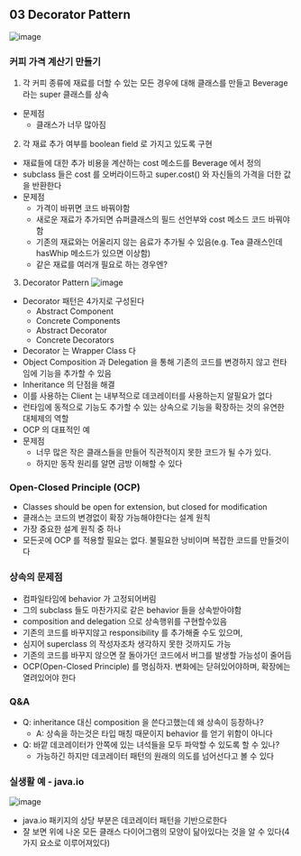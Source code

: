 ## 03 Decorator Pattern

![image](https://user-images.githubusercontent.com/7943694/75876653-71a59a00-5e59-11ea-98ac-a8fceaac994d.png)

### 커피 가격 계산기 만들기
1. 각 커피 종류에 재료를 더할 수 있는 모든 경우에 대해 클래스를 만들고 Beverage 라는 super 클래스를 상속
* 문제점
    * 클래스가 너무 많아짐

2. 각 재료 추가 여부를 boolean field 로 가지고 있도록 구현
* 재료들에 대한 추가 비용을 계산하는 cost 메소드를 Beverage 에서 정의
* subclass 들은 cost 를 오버라이드하고 super.cost() 와 자신들의 가격을 더한 값을 반환한다
* 문제점
    * 가격이 바뀌면 코드 바꿔야함
    * 새로운 재료가 추가되면 슈퍼클래스의 필드 선언부와 cost 메소드 코드 바꿔야함
    * 기존의 재료와는 어울리지 않는 음료가 추가될 수 있음(e.g. Tea 클래스인데 hasWhip 메소드가 있으면 이상함)
    * 같은 재료를 여러개 필요로 하는 경우엔?

3. Decorator Pattern
![image](https://user-images.githubusercontent.com/7943694/75877226-8b93ac80-5e5a-11ea-9eb1-9b6ff539bcaf.png)
* Decorator 패턴은 4가지로 구성된다
    - Abstract Component
    - Concrete Components
    - Abstract Decorator
    - Concrete Decorators
* Decorator 는 Wrapper Class 다
* Object Composition 과 Delegation 을 통해 기존의 코드를 변경하지 않고 런타임에 기능을 추가할 수 있음
* Inheritance 의 단점을 해결
* 이를 사용하는 Client 는 내부적으로 데코레이터를 사용하는지 알필요가 없다
* 런타임에 동적으로 기능도 추가할 수 있는 상속으로 기능을 확장하는 것의 유연한 대체제의 역할
* OCP 의 대표적인 예
* 문제점
    * 너무 많은 작은 클래스들을 만들어 직관적이지 못한 코드가 될 수가 있다.
    * 하지만 동작 원리를 알면 금방 이해할 수 있다

### Open-Closed Principle (OCP)
* Classes should be open for extension, but closed for modification
* 클래스는 코드의 변경없이 확장 가능해야한다는 설계 원칙
* 가장 중요한 설계 원칙 중 하나
* 모든곳에 OCP 를 적용할 필요는 없다. 불필요한 낭비이며 복잡한 코드를 만들것이다

### 상속의 문제점
* 컴파일타임에 behavior 가 고정되어버림
* 그의 subclass 들도 마찬가지로 같은 behavior 들을 상속받아야함
* composition and delegation 으로 상속행위를 구현할수있음
* 기존의 코드를 바꾸지않고 responsibility 를 추가해줄 수도 있으며,
* 심지어 superclass 의 작성자조차 생각하지 못한 것까지도 가능
* 기존의 코드를 바꾸지 않으면 잘 돌아가던 코드에서 버그를 발생할 가능성이 줄어듬
* OCP(Open-Closed Principle) 를 명심하자. 변화에는 닫혀있어야하며, 확장에는 열려있어야 한다

### Q&A
* Q: inheritance 대신 composition 을 쓴다고했는데 왜 상속이 등장하나?
    * A: 상속을 하는것은 타입 매칭 때문이지 behavior 를 얻기 위함이 아니다
* Q: 바깥 데코레이터가 안쪽에 있는 녀석들을 모두 파악할 수 있도록 할 수 있나?
    * 가능하긴 하지만 데코레이터 패턴의 원래의 의도를 넘어선다고 볼 수 있다

### 실생활 예 - java.io
![image](https://user-images.githubusercontent.com/7943694/75877456-21c7d280-5e5b-11ea-9c1a-34d86b2ad5ad.png)
* java.io 패키지의 상당 부분은 데코레이터 패턴을 기반으로한다
* 잘 보면 위에 나온 모든 클래스 다이어그램의 모양이 닮아있다는 것을 알 수 있다(4가지 요소로 이루어져있다)
